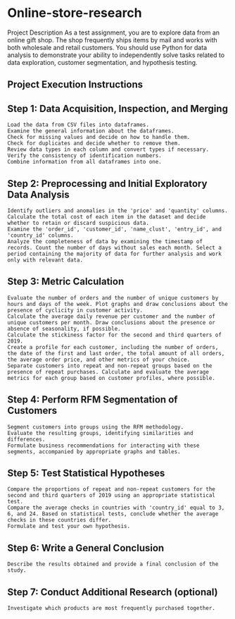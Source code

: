 # Online-store-research
Project Description
As a test assignment, you are to explore data from an online gift shop. The shop frequently ships items by mail and works with both wholesale and retail customers. You should use Python for data analysis to demonstrate your ability to independently solve tasks related to data exploration, customer segmentation, and hypothesis testing.

## Project Execution Instructions

## Step 1: Data Acquisition, Inspection, and Merging

    Load the data from CSV files into dataframes.
    Examine the general information about the dataframes.
    Check for missing values and decide on how to handle them.
    Check for duplicates and decide whether to remove them.
    Review data types in each column and convert types if necessary.
    Verify the consistency of identification numbers.
    Combine information from all dataframes into one.

## Step 2: Preprocessing and Initial Exploratory Data Analysis

    Identify outliers and anomalies in the 'price' and 'quantity' columns. Calculate the total cost of each item in the dataset and decide whether to retain or discard suspicious data.
    Examine the 'order_id', 'customer_id', 'name_clust', 'entry_id', and 'country_id' columns.
    Analyze the completeness of data by examining the timestamp of records. Count the number of days without sales each month. Select a period containing the majority of data for further analysis and work only with relevant data.

## Step 3: Metric Calculation

    Evaluate the number of orders and the number of unique customers by hours and days of the week. Plot graphs and draw conclusions about the presence of cyclicity in customer activity.
    Calculate the average daily revenue per customer and the number of unique customers per month. Draw conclusions about the presence or absence of seasonality, if possible.
    Calculate the stickiness factor for the second and third quarters of 2019.
    Create a profile for each customer, including the number of orders, the date of the first and last order, the total amount of all orders, the average order price, and other metrics of your choice.
    Separate customers into repeat and non-repeat groups based on the presence of repeat purchases. Calculate and evaluate the average metrics for each group based on customer profiles, where possible.

## Step 4: Perform RFM Segmentation of Customers

    Segment customers into groups using the RFM methodology.
    Evaluate the resulting groups, identifying similarities and differences.
    Formulate business recommendations for interacting with these segments, accompanied by appropriate graphs and tables.

## Step 5: Test Statistical Hypotheses

    Compare the proportions of repeat and non-repeat customers for the second and third quarters of 2019 using an appropriate statistical test.
    Compare the average checks in countries with 'country_id' equal to 3, 6, and 24. Based on statistical tests, conclude whether the average checks in these countries differ.
    Formulate and test your own hypothesis.

## Step 6: Write a General Conclusion
    Describe the results obtained and provide a final conclusion of the study.

## Step 7: Conduct Additional Research (optional)
    Investigate which products are most frequently purchased together.
